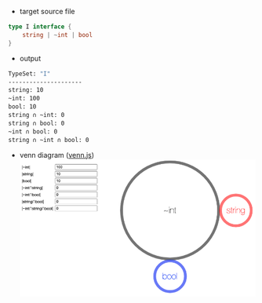 - target source file
```go
type I interface {
	string | ~int | bool
}
```

- output
```bash
TypeSet: "I"
---------------------
string: 10
~int: 100
bool: 10
string ∩ ~int: 0
string ∩ bool: 0
~int ∩ bool: 0
string ∩ ~int ∩ bool: 0
```

- venn diagram ([venn.js](https://github.com/benfred/venn.js/))
![Example 1](https://github.com/moromin/gotsvis/blob/main/images/vennjs_OR_exapmle.png)
